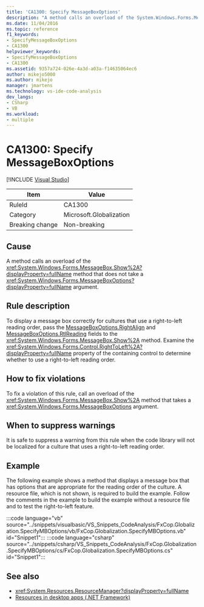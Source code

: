 ```yaml
---
title: 'CA1300: Specify MessageBoxOptions'
description: "A method calls an overload of the System.Windows.Forms.MessageBox.Show method that does not take a MessageBoxOptions argument."
ms.date: 11/04/2016
ms.topic: reference
f1_keywords:
- SpecifyMessageBoxOptions
- CA1300
helpviewer_keywords:
- SpecifyMessageBoxOptions
- CA1300
ms.assetid: 9357a724-026e-4a3d-a03a-f14635064ec6
author: mikejo5000
ms.author: mikejo
manager: jmartens
ms.technology: vs-ide-code-analysis
dev_langs:
- CSharp
- VB
ms.workload:
- multiple
---
```

# CA1300: Specify MessageBoxOptions

 [!INCLUDE [Visual Studio](~/includes/applies-to-version/vs-not-mac.md)]

|Item|Value|
|-|-|
|RuleId|CA1300|
|Category|Microsoft.Globalization|
|Breaking change|Non-breaking|

## Cause

A method calls an overload of the <xref:System.Windows.Forms.MessageBox.Show%2A?displayProperty=fullName> method that does not take a <xref:System.Windows.Forms.MessageBoxOptions?displayProperty=fullName> argument.

## Rule description

To display a message box correctly for cultures that use a right-to-left reading order, pass the [MessageBoxOptions.RightAlign](<xref:System.Windows.Forms.MessageBoxOptions.RightAlign>) and [MessageBoxOptions.RtlReading](<xref:System.Windows.Forms.MessageBoxOptions.RtlReading>) fields to the <xref:System.Windows.Forms.MessageBox.Show%2A> method. Examine the <xref:System.Windows.Forms.Control.RightToLeft%2A?displayProperty=fullName> property of the containing control to determine whether to use a right-to-left reading order.

## How to fix violations

To fix a violation of this rule, call an overload of the <xref:System.Windows.Forms.MessageBox.Show%2A> method that takes a <xref:System.Windows.Forms.MessageBoxOptions> argument.

## When to suppress warnings

It is safe to suppress a warning from this rule when the code library will not be localized for a culture that uses a right-to-left reading order.

## Example

The following example shows a method that displays a message box that has options that are appropriate for the reading order of the culture. A resource file, which is not shown, is required to build the example. Follow the comments in the example to build the example without a resource file and to test the right-to-left feature.

:::code language="vb" source="../snippets/visualbasic/VS_Snippets_CodeAnalysis/FxCop.Globalization.SpecifyMBOptions/vb/FxCop.Globalization.SpecifyMBOptions.vb" id="Snippet1":::
:::code language="csharp" source="../snippets/csharp/VS_Snippets_CodeAnalysis/FxCop.Globalization.SpecifyMBOptions/cs/FxCop.Globalization.SpecifyMBOptions.cs" id="Snippet1":::

## See also

- <xref:System.Resources.ResourceManager?displayProperty=fullName>
- [Resources in desktop apps (.NET Framework)](/dotnet/framework/resources/index)
